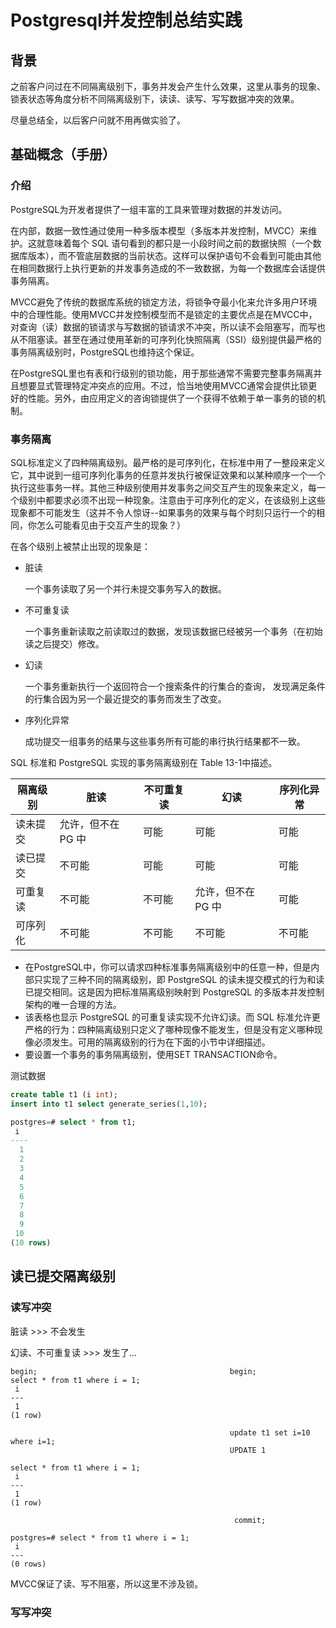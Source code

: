 # Postgresql并发控制总结实践

## 背景

之前客户问过在不同隔离级别下，事务并发会产生什么效果，这里从事务的现象、锁表状态等角度分析不同隔离级别下，读读、读写、写写数据冲突的效果。

尽量总结全，以后客户问就不用再做实验了。

## 基础概念（手册）

### 介绍

PostgreSQL为开发者提供了一组丰富的工具来管理对数据的并发访问。

在内部，数据一致性通过使用一种多版本模型（多版本并发控制，MVCC）来维护。这就意味着每个 SQL 语句看到的都只是一小段时间之前的数据快照（一个数据库版本），而不管底层数据的当前状态。这样可以保护语句不会看到可能由其他在相同数据行上执行更新的并发事务造成的不一致数据，为每一个数据库会话提供事务隔离。

MVCC避免了传统的数据库系统的锁定方法，将锁争夺最小化来允许多用户环境中的合理性能。使用MVCC并发控制模型而不是锁定的主要优点是在MVCC中，对查询（读）数据的锁请求与写数据的锁请求不冲突，所以读不会阻塞写，而写也从不阻塞读。甚至在通过使用革新的可序列化快照隔离（SSI）级别提供最严格的事务隔离级别时，PostgreSQL也维持这个保证。

在PostgreSQL里也有表和行级别的锁功能，用于那些通常不需要完整事务隔离并且想要显式管理特定冲突点的应用。不过，恰当地使用MVCC通常会提供比锁更好的性能。另外，由应用定义的咨询锁提供了一个获得不依赖于单一事务的锁的机制。 

### 事务隔离 

SQL标准定义了四种隔离级别。最严格的是可序列化，在标准中用了一整段来定义它，其中说到一组可序列化事务的任意并发执行被保证效果和以某种顺序一个一个执行这些事务一样。其他三种级别使用并发事务之间交互产生的现象来定义，每一个级别中都要求必须不出现一种现象。注意由于可序列化的定义，在该级别上这些现象都不可能发生（这并不令人惊讶--如果事务的效果与每个时刻只运行一个的相同，你怎么可能看见由于交互产生的现象？） 

在各个级别上被禁止出现的现象是：

- 脏读

  一个事务读取了另一个并行未提交事务写入的数据。

- 不可重复读

  一个事务重新读取之前读取过的数据，发现该数据已经被另一个事务（在初始读之后提交）修改。

- 幻读

  一个事务重新执行一个返回符合一个搜索条件的行集合的查询， 发现满足条件的行集合因为另一个最近提交的事务而发生了改变。

- 序列化异常

  成功提交一组事务的结果与这些事务所有可能的串行执行结果都不一致。

SQL 标准和 PostgreSQL 实现的事务隔离级别在 Table 13-1中描述。 

| 隔离级别 | 脏读         | 不可重复读 | 幻读         | 序列化异常 |
| ---- | ---------- | ----- | ---------- | ----- |
| 读未提交 | 允许，但不在PG 中 | 可能    | 可能         | 可能    |
| 读已提交 | 不可能        | 可能    | 可能         | 可能    |
| 可重复读 | 不可能        | 不可能   | 允许，但不在PG 中 | 可能    |
| 可序列化 | 不可能        | 不可能   | 不可能        | 不可能   |

- 在PostgreSQL中，你可以请求四种标准事务隔离级别中的任意一种，但是内部只实现了三种不同的隔离级别，即 PostgreSQL 的读未提交模式的行为和读已提交相同。这是因为把标准隔离级别映射到 PostgreSQL 的多版本并发控制架构的唯一合理的方法。
- 该表格也显示 PostgreSQL 的可重复读实现不允许幻读。而 SQL 标准允许更严格的行为：四种隔离级别只定义了哪种现像不能发生，但是没有定义哪种现像必须发生。可用的隔离级别的行为在下面的小节中详细描述。
- 要设置一个事务的事务隔离级别，使用SET TRANSACTION命令。 



测试数据

```sql
create table t1 (i int);
insert into t1 select generate_series(1,10);

postgres=# select * from t1;
 i  
----
  1
  2
  3
  4
  5
  6
  7
  8
  9
 10
(10 rows)
```



## 读已提交隔离级别 

### 读写冲突

脏读 >>> 不会发生

幻读、不可重复读 >>> 发生了...

```
begin;                                           begin;
select * from t1 where i = 1;                    
 i                                               
---
 1
(1 row)

                                                 update t1 set i=10 where i=1;
                                                 UPDATE 1
                                                 
select * from t1 where i = 1;
 i 
---
 1
(1 row)

                                                  commit;
                                                  
postgres=# select * from t1 where i = 1;
 i 
---
(0 rows)
```

MVCC保证了读、写不阻塞，所以这里不涉及锁。

### 写写冲突

